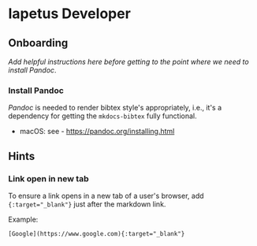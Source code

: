 # Iapetus Developer

## Onboarding

*Add helpful instructions here before getting to the point where we need to install Pandoc*.

### Install Pandoc
*Pandoc* is needed to render bibtex style's appropriately, i.e., it's a dependency for getting the `mkdocs-bibtex` fully functional.

- macOS: see - https://pandoc.org/installing.html

## Hints

### Link open in new tab
To ensure a link opens in a new tab of a user's browser, add `{:target="_blank"}` just after the markdown link. 

Example: 
```
[Google](https://www.google.com){:target="_blank"}
```

